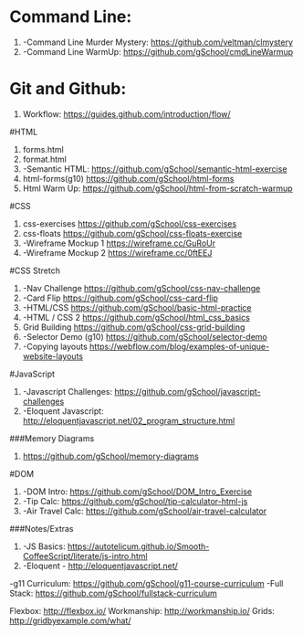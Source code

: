# Command Line:
1. -Command Line Murder Mystery: https://github.com/veltman/clmystery
2. -Command Line WarmUp: https://github.com/gSchool/cmdLineWarmup

# Git and Github:
1. Workflow: https://guides.github.com/introduction/flow/

#HTML
1. forms.html
2. format.html
3. -Semantic HTML: https://github.com/gSchool/semantic-html-exercise
4. html-forms(g10) https://github.com/gSchool/html-forms
5. Html Warm Up: https://github.com/gSchool/html-from-scratch-warmup

#CSS
1. css-exercises https://github.com/gSchool/css-exercises
2. css-floats https://github.com/gSchool/css-floats-exercise
3. -Wireframe Mockup 1 https://wireframe.cc/GuRoUr
4. -Wireframe Mockup 2 https://wireframe.cc/0ftEEJ

#CSS Stretch
1. -Nav Challenge https://github.com/gSchool/css-nav-challenge
2. -Card Flip https://github.com/gSchool/css-card-flip
3. -HTML/CSS https://github.com/gSchool/basic-html-practice
4. -HTML / CSS 2 https://github.com/gSchool/html_css_basics
5. Grid Building https://github.com/gSchool/css-grid-building
6. -Selector Demo (g10) https://github.com/gSchool/selector-demo
7. -Copying layouts https://webflow.com/blog/examples-of-unique-website-layouts

#JavaScript
  1. -Javascript Challenges: https://github.com/gSchool/javascript-challenges
  2. -Eloquent Javascript: http://eloquentjavascript.net/02_program_structure.html

###Memory Diagrams
1. https://github.com/gSchool/memory-diagrams

#DOM
1. -DOM Intro: https://github.com/gSchool/DOM_Intro_Exercise
2. -Tip Calc: https://github.com/gSchool/tip-calculator-html-js
3. -Air Travel Calc: https://github.com/gSchool/air-travel-calculator


###Notes/Extras
1. -JS Basics: https://autotelicum.github.io/Smooth-CoffeeScript/literate/js-intro.html
2. -Eloquent - http://eloquentjavascript.net/




-g11 Curriculum: https://github.com/gSchool/g11-course-curriculum
-Full Stack: https://github.com/gSchool/fullstack-curriculum


Flexbox: http://flexbox.io/
Workmanship: http://workmanship.io/
Grids: http://gridbyexample.com/what/
